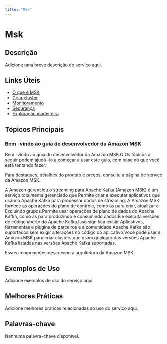 ```yaml
---
title: "Msk"
---
```


# Msk

## Descrição

Adicione uma breve descrição do serviço aqui.

## Links Úteis

- [O que é MSK](https://docs.aws.amazon.com/msk/latest/developerguide/what-is-msk.html)
- [Criar cluster](https://docs.aws.amazon.com/msk/latest/developerguide/create-cluster.html)
- [Monitoramento](https://docs.aws.amazon.com/msk/latest/developerguide/monitoring.html)
- [Segurança](https://docs.aws.amazon.com/msk/latest/developerguide/security.html)
- [Exploração madeireira](https://docs.aws.amazon.com/msk/latest/developerguide/logging.html)

## Tópicos Principais

### Bem -vindo ao guia do desenvolvedor da Amazon MSK

Bem -vindo ao guia do desenvolvedor da Amazon MSK.O
Os tópicos a seguir podem ajudá -lo a começar a usar este guia, com base no que você está tentando
fazer.

Para destaques, detalhes do produto e preços, consulte a página de serviço da Amazon MSK.

A Amazon gerenciou o streaming para Apache Kafka (Amazon MSK) é um serviço totalmente gerenciado que
Permite criar e executar aplicativos que usam o Apache Kafka para processar dados de streaming.
A Amazon MSK fornece as operações do plano de controle, como as para criar, atualizar e
Excluindo grupos.Permite usar operações de plano de dados do Apache Kafka, como as para
produzindo e consumindo dados.Ele executa versões de código aberto do Apache Kafka.Isso significa existir
Aplicativos, ferramentas e plugins de parceiros e a comunidade Apache Kafka são suportados
sem exigir alterações no código do aplicativo.Você pode usar a Amazon MSK para criar clusters que usam qualquer
das versões Apache Kafka listadas nas versões Apache Kafka suportadas.

Esses componentes descrevem a arquitetura da Amazon MSK:

## Exemplos de Uso

Adicione exemplos de uso do serviço aqui.

## Melhores Práticas

Adicione melhores práticas relacionadas ao uso do serviço aqui.

## Palavras-chave

Nenhuma palavra-chave disponível.
